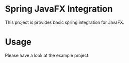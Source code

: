 Spring JavaFX Integration
=========================

This project is provides basic spring integration for JavaFX.

# Usage

Please have a look at the example project.
